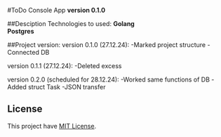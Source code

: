 #ToDo Console App
**version 0.1.0**

##Desciption
Technologies to used:
  **Golang**    
  **Postgres**

##Project version:
  version 0.1.0 (27.12.24):
  -Marked project structure
  -Connected DB

  version 0.1.1 (27.12.24):
  -Deleted excess

  version 0.2.0 (scheduled for 28.12.24):
  -Worked same functions of DB
  -Added struct Task
  -JSON transfer

## License
This project have [MIT License](LICENSE).

